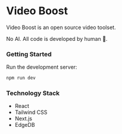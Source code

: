 # Video Boost

Video Boost is an open source video toolset.

No AI. All code is developed by human &#128104;.

### Getting Started

Run the development server:

```bash
npm run dev
```

### Technology Stack

- React
- Tailwind CSS
- Next.js
- EdgeDB
